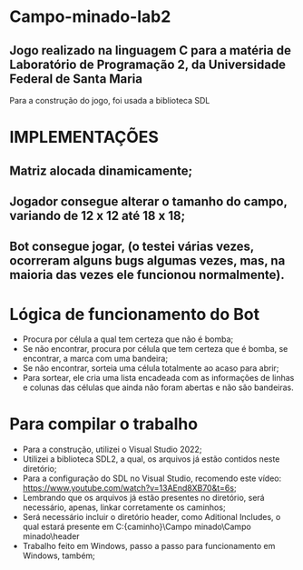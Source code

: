# Campo-minado-lab2

## Jogo realizado na linguagem C para a matéria de Laboratório de Programação 2, da Universidade Federal de Santa Maria
Para a construção do jogo, foi usada a biblioteca SDL

# IMPLEMENTAÇÕES

## Matriz alocada dinamicamente;
## Jogador consegue alterar o tamanho do campo, variando de 12 x 12 até 18 x 18;

## Bot consegue jogar, (o testei várias vezes, ocorreram alguns bugs algumas vezes, mas, na maioria das vezes ele funcionou normalmente).

# Lógica de funcionamento do Bot
- Procura por célula a qual tem certeza que não é bomba;
- Se não encontrar, procura por célula que tem certeza que é bomba, se encontrar, a marca com uma bandeira;
- Se não encontrar, sorteia uma célula totalmente ao acaso para abrir;
- Para sortear, ele cria uma lista encadeada com as informações de linhas e colunas das células que ainda não foram abertas e não são bandeiras.

# Para compilar o trabalho
- Para a construção, utilizei o Visual Studio 2022;
- Utilizei a biblioteca SDL2, a qual, os arquivos já estão contidos neste diretório;
- Para a configuração do SDL no Visual Studio, recomendo este vídeo: https://www.youtube.com/watch?v=13AEnd8XB70&t=6s;
- Lembrando que os arquivos já estão presentes no diretório, será necessário, apenas, linkar corretamente os caminhos;
- Será necessário incluir o diretório header, como Aditional Includes, o qual estará presente em C:\{caminho}\Campo minado\Campo minado\header
- Trabalho feito em Windows, passo a passo para funcionamento em Windows, também;


